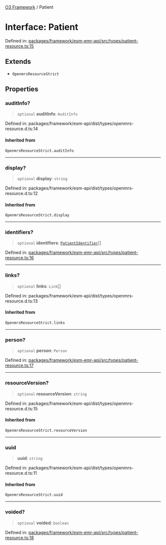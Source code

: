 [O3 Framework](../API.md) / Patient

# Interface: Patient

Defined in: [packages/framework/esm-emr-api/src/types/patient-resource.ts:15](https://github.com/UjjawalPrabhat/openmrs-esm-core/blob/main/packages/framework/esm-emr-api/src/types/patient-resource.ts#L15)

## Extends

- `OpenmrsResourceStrict`

## Properties

### auditInfo?

> `optional` **auditInfo**: `AuditInfo`

Defined in: packages/framework/esm-api/dist/types/openmrs-resource.d.ts:14

#### Inherited from

`OpenmrsResourceStrict.auditInfo`

***

### display?

> `optional` **display**: `string`

Defined in: packages/framework/esm-api/dist/types/openmrs-resource.d.ts:12

#### Inherited from

`OpenmrsResourceStrict.display`

***

### identifiers?

> `optional` **identifiers**: [`PatientIdentifier`](PatientIdentifier.md)[]

Defined in: [packages/framework/esm-emr-api/src/types/patient-resource.ts:16](https://github.com/UjjawalPrabhat/openmrs-esm-core/blob/main/packages/framework/esm-emr-api/src/types/patient-resource.ts#L16)

***

### links?

> `optional` **links**: `Link`[]

Defined in: packages/framework/esm-api/dist/types/openmrs-resource.d.ts:13

#### Inherited from

`OpenmrsResourceStrict.links`

***

### person?

> `optional` **person**: `Person`

Defined in: [packages/framework/esm-emr-api/src/types/patient-resource.ts:17](https://github.com/UjjawalPrabhat/openmrs-esm-core/blob/main/packages/framework/esm-emr-api/src/types/patient-resource.ts#L17)

***

### resourceVersion?

> `optional` **resourceVersion**: `string`

Defined in: packages/framework/esm-api/dist/types/openmrs-resource.d.ts:15

#### Inherited from

`OpenmrsResourceStrict.resourceVersion`

***

### uuid

> **uuid**: `string`

Defined in: packages/framework/esm-api/dist/types/openmrs-resource.d.ts:11

#### Inherited from

`OpenmrsResourceStrict.uuid`

***

### voided?

> `optional` **voided**: `boolean`

Defined in: [packages/framework/esm-emr-api/src/types/patient-resource.ts:18](https://github.com/UjjawalPrabhat/openmrs-esm-core/blob/main/packages/framework/esm-emr-api/src/types/patient-resource.ts#L18)
